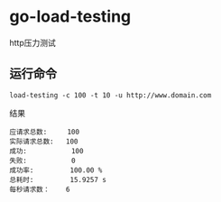 # go-load-testing
http压力测试

## 运行命令
```$cmd
load-testing -c 100 -t 10 -u http://www.domain.com
```

结果
```
应请求总数:     100
实际请求总数:   100
成功:           100
失败:           0
成功率:         100.00 %
总耗时:         15.9257 s
每秒请求数：    6
```